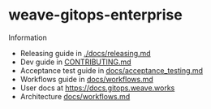 # weave-gitops-enterprise

Information

- Releasing guide in [./docs/releasing.md](./docs/releasing.md)
- Dev guide in [CONTRIBUTING.md](./CONTRIBUTING.md)
- Acceptance test guide in [docs/acceptance_testing.md](./docs/acceptance_testing.md)
- Workflows guide in [docs/workflows.md](./docs/workflows.md)
- User docs at https://docs.gitops.weave.works
- Architecture [docs/workflows.md](./docs/architecture/)
